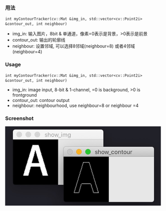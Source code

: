 ### 用法

```
int myContourTracker(cv::Mat &img_in, std::vector<cv::Point2i> &contour_out, int neighbour)
```

* img_in: 输入图片，8bit & 单通道，像素=0表示是背景，>0表示是前景
* contour_out: 输出的轮廓线
* neighbour: 设置邻域, 可以选择8邻域(neighbour=8) 或者4邻域(neighbour=4)

### Usage

```
int myContourTracker(cv::Mat &img_in, std::vector<cv::Point2i> &contour_out, int neighbour)
```

* img_in: image input, 8-bit & 1-channel, =0 is background, >0 is frontground
* contour_out: contour output
* neighbour: neighbourhood, use neighbour=8 or neighbour =4

### Screenshot
![](Jietu20200424-114311.jpg)
